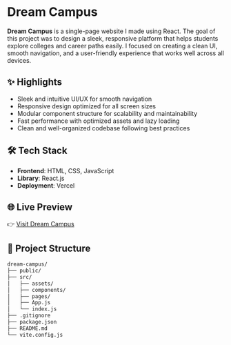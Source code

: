 # Dream Campus

**Dream Campus** is a single-page website I made using React. The goal of this project was to design a sleek, responsive platform that helps students explore colleges and career paths easily. I focused on creating a clean UI, smooth navigation, and a user-friendly experience that works well across all devices.


## ✨ Highlights

- Sleek and intuitive UI/UX for smooth navigation
- Responsive design optimized for all screen sizes
- Modular component structure for scalability and maintainability
- Fast performance with optimized assets and lazy loading
- Clean and well-organized codebase following best practices

## 🛠️ Tech Stack

- **Frontend**: HTML, CSS, JavaScript
- **Library**: React.js
- **Deployment**: Vercel

## 🌐 Live Preview

👉 [Visit Dream Campus](https://dream-campus.vercel.app/)

## 📁 Project Structure

```bash
dream-campus/
├── public/
├── src/
│   ├── assets/
│   ├── components/
│   ├── pages/
│   ├── App.js
│   └── index.js
├── .gitignore
├── package.json
├── README.md
└── vite.config.js 
